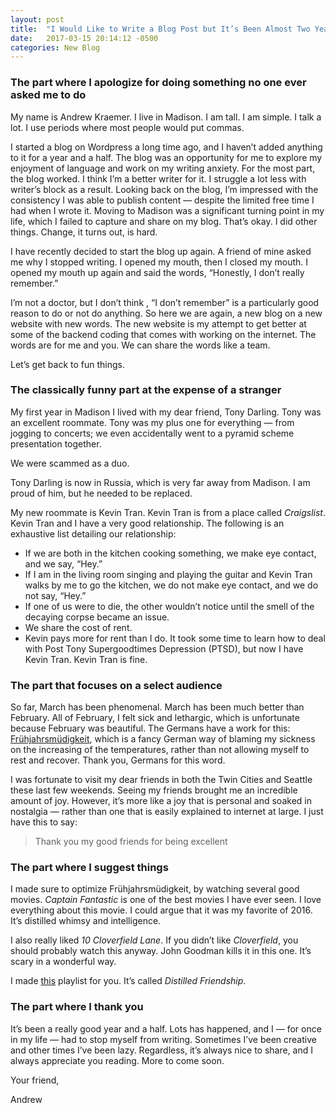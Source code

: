 ```yaml
---
layout: post
title:  "I Would Like to Write a Blog Post but It’s Been Almost Two Years and I Don’t Really Know Where to Start"
date:   2017-03-15 20:14:12 -0500
categories: New Blog
---
```



### The part where I apologize for doing something no one ever asked me to do

My name is Andrew Kraemer. I live in Madison. I am tall. I am simple. I talk a lot. I use periods where most people would put commas.

I started a blog on Wordpress a long time ago, and I haven’t added anything to it for a year and a half. The blog was an opportunity for me to explore my enjoyment of language and work on my writing anxiety. For the most part, the blog worked. I think I’m a better writer for it. I struggle a lot less with writer’s block as a result. Looking back on the blog, I’m impressed with the consistency I was able to publish content — despite the limited free time I had when I wrote it. Moving to Madison was a significant turning point in my life, which I failed to capture and share on my blog. That’s okay. I did other things. Change, it turns out, is hard.

I have recently decided to start the blog up again. A friend of mine asked me why I stopped writing. I opened my mouth, then I closed my mouth. I opened my mouth up again and said the words, “Honestly, I don’t really remember.”

I’m not a doctor, but I don’t think , “I don’t remember” is a particularly good reason to do or not do anything. So here we are again, a new blog on a new website with new words. The new website is my attempt to get better at some of the backend coding that comes with working on the internet. The words are for me and you. We can share the words like a team.

Let’s get back to fun things.

### The classically funny part at the expense of a stranger

My first year in Madison I lived with my dear friend, Tony Darling. Tony was an excellent roommate. Tony was my plus one for everything — from jogging to concerts; we even accidentally went to a pyramid scheme presentation together.

We were scammed as a duo.

Tony Darling is now in Russia, which is very far away from Madison. I am proud of him, but he needed to be replaced.

My new roommate is Kevin Tran. Kevin Tran is from a place called *Craigslist*. Kevin Tran and I have a very good relationship. The following is an exhaustive list detailing our relationship:
- If we are both in the kitchen cooking something, we make eye contact, and we say, “Hey.”
- If I am in the living room singing and playing the guitar and Kevin Tran walks by me to go the kitchen, we do not make eye contact, and we do not say, “Hey.”
- If one of us were to die, the other wouldn’t notice until the smell of the decaying corpse became an issue.
- We share the cost of rent.
- Kevin pays more for rent than I do.
It took some time to learn how to deal with Post Tony Supergoodtimes Depression (PTSD), but now I have Kevin Tran. Kevin Tran is fine.

### The part that focuses on a select audience
So far, March has been phenomenal. March has been much better than February. All of February, I felt sick and lethargic, which is unfortunate because February was beautiful. The Germans have a work for this: [Frühjahrsmüdigkeit](https://en.wikipedia.org/wiki/Springtime_lethargy), which is a fancy German way of blaming my sickness on the increasing of the temperatures, rather than not allowing myself to rest and recover. Thank you, Germans for this word.

I was fortunate to visit my dear friends in both the Twin Cities and Seattle these last few weekends. Seeing my friends brought me an incredible amount of joy. However, it’s more like a joy that is personal and soaked in nostalgia — rather than one that is easily explained to internet at large. I just have this to say:
> Thank you my good friends for being excellent

### The part where I suggest things
I made sure to optimize Frühjahrsmüdigkeit, by watching several good movies. *Captain Fantastic* is one of the best movies I have ever seen. I love everything about this movie. I could argue that it was my favorite of 2016. It’s distilled whimsy and intelligence.

I also really liked *10 Cloverfield Lane*. If you didn’t like *Cloverfield*, you should probably watch this anyway. John Goodman kills it in this one. It’s scary in a wonderful way.

I made [this](https://open.spotify.com/user/kidman007/playlist/2ZqNeGaS08ga03TmmrEVjn) playlist for you. It’s called *Distilled Friendship*.

### The part where I thank you
It’s been a really good year and a half. Lots has happened, and I — for once in my life — had to stop myself from writing. Sometimes I’ve been creative and other times I’ve been lazy. Regardless, it’s always nice to share, and I always appreciate you reading. More to come soon.

Your friend,

Andrew

